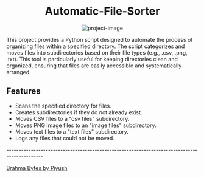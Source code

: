 <h1 align="center" id="title">Automatic-File-Sorter</h1>

<p align="center">
  <img src="https://media1.giphy.com/media/l2JdVHPkrEBa7FazS/200w.gif?cid=6c09b952ze762k5yvimq074hyihohhj080mgyfmt3khsw7v7&amp;ep=v1_gifs_search&amp;rid=200w.gif&amp;ct=g" alt="project-image">
</p>

<p id="description">This project provides a Python script designed to automate the process of organizing files within a specified directory. The script categorizes and moves files into subdirectories based on their file types (e.g., .csv, .png, .txt). This tool is particularly useful for keeping directories clean and organized, ensuring that files are easily accessible and systematically arranged.</p>

<h2>Features</h2>
<ul>
    <li>Scans the specified directory for files.</li>
    <li>Creates subdirectories if they do not already exist.</li>
    <li>Moves CSV files to a "csv files" subdirectory.</li>
    <li>Moves PNG image files to an "image files" subdirectory.</li>
    <li>Moves text files to a "text files" subdirectory.</li>
    <li>Logs any files that could not be moved.</li>
</ul>
<p>---------------------------------------------------------------------------------------------</p>
<a href="https://www.brahmabytes.com" target="_blank" rel="Brahma Bytes">Brahma Bytes by Piyush</a>
